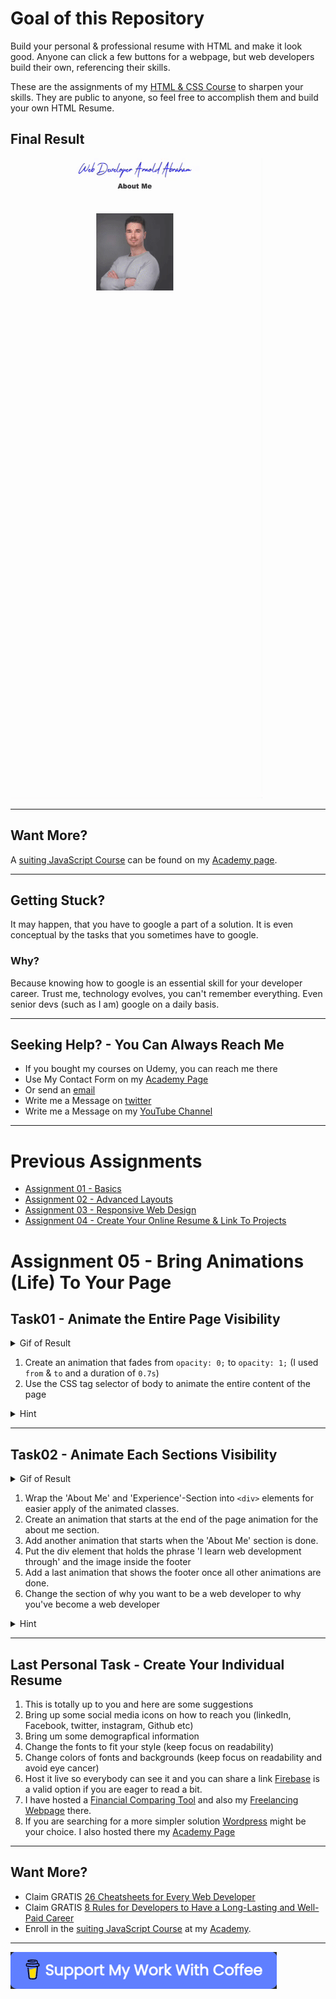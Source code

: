 # Goal of this Repository
Build your personal & professional resume with HTML and make it look good.
Anyone can click a few buttons for a webpage, but web developers build their own, referencing their skills.

These are the assignments of my [HTML & CSS Course]() to sharpen your skills.
They are public to anyone, so feel free to accomplish them and build your own HTML Resume.

## Final Result
![Your Resume](res/Final%20Result.gif)

<hr>

## Want More?
A [suiting JavaScript Course](https://arnoldcodeacademy.teachable.com/p/javascript-beginner-course) can be found on my [Academy page](https://arnoldcodeacademy.teachable.com/p/javascript-beginner-course).

<hr>

## Getting Stuck?
It may happen, that you have to google a part of a solution.
It is even conceptual by the tasks that you sometimes have to google.

### Why?

Because knowing how to google is an essential skill for your developer career.
Trust me, technology evolves, you can't remember everything.
Even senior devs (such as I am) google on a daily basis.

<hr>

## Seeking Help? - You Can Always Reach Me
- If you bought my courses on Udemy, you can reach me there
- Use My Contact Form on my [Academy Page](https://arnoldcode.com/contact-arnoldacademy)
- Or send an [email](mailto:info@arnoldcode.com)
- Write me a Message on [twitter](https://twitter.com/ArnoldAbrahamP1)
- Write me a Message on my [YouTube Channel](https://www.youtube.com/channel/UCfSQ2-Suwq_axrMc8DIxD6g)
<hr>

# Previous Assignments
- [Assignment 01 - Basics](https://github.com/ArnoldCodeAcademy/HTML_CSS_Course_Assignments/blob/Assignment01/Assignment01/Tasks.md)
- [Assignment 02 - Advanced Layouts](https://github.com/ArnoldCodeAcademy/HTML_CSS_Course_Assignments/blob/Assignment02/Assignment02/Tasks.md)
- [Assignment 03 - Responsive Web Design](https://github.com/ArnoldCodeAcademy/HTML_CSS_Course_Assignments/blob/Assigment03/Assignment03/Tasks.md)
- [Assignment 04 - Create Your Online Resume & Link To Projects](https://github.com/ArnoldCodeAcademy/HTML_CSS_Course_Assignments/edit/Assignment04/Assignment04/Tasks.md)

# Assignment 05 - Bring Animations (Life) To Your Page
## Task01 - Animate the Entire Page Visibility
<details>
<summary>Gif of Result</summary>

![Result Task 1](res/Result%20Task%2001.gif)

</details>

1. Create an animation that fades from `opacity: 0;` to `opacity: 1;`
   (I used `from` & `to` and a duration of `0.7s`)
2. Use the CSS tag selector of body to animate the entire content of the page

<details>
<summary>Hint</summary>

If you need [detailed descriptions](https://www.w3schools.com/css/css3_animations.asp) about animations or want to play around.
</details>
<hr>

## Task02 - Animate Each Sections Visibility
<details>
<summary>Gif of Result</summary>

![Final Result](res/Final%20Result.gif)

</details>

1. Wrap the 'About Me' and 'Experience'-Section into `<div>` elements for easier apply of the animated classes.
2. Create an animation that starts at the end of the page animation for the about me section.
3. Add another animation that starts when the 'About Me' section is done.
4. Put the div element that holds the phrase 'I learn web development through' and the image inside the footer
5. Add a last animation that shows the footer once all other animations are done.
6. Change the section of why you want to be a web developer to why you've become a web developer

<details>
<summary>Hint</summary>

This is a tricky task. I suggest to have multiple animation with `%` instead of `from` & `to`.
</details>
<hr>

## Last Personal Task - Create Your Individual Resume

1. This is totally up to you and here are some suggestions
2. Bring up some social media icons on how to reach you (linkedIn, Facebook, twitter, instagram, Github etc)
3. Bring um some demograpfical information 
4. Change the fonts to fit your style (keep focus on readability)
5. Change colors of fonts and backgrounds (keep focus on readability and avoid eye cancer)
6. Host it live so everybody can see it and you can share a link [Firebase](https://firebase.google.com/?gclid=CjwKCAjwiJqWBhBdEiwAtESPaPdFtrygDXBrnfDe8Ir7wfVu7mvI0jWjNPEhTGxW9KilY7rs6YfP9hoC_xsQAvD_BwE&gclsrc=aw.ds)
is a valid option if you are eager to read a bit. 
7. I have hosted a [Financial Comparing Tool](https://finlinup.firebaseapp.com) and also my [Freelancing Webpage](https://arnold-abraham.de/home) there.
8. If you are searching for a more simpler solution [Wordpress](https://wordpress.com/) might be your choice. I also hosted there my [Academy Page](https://arnoldcode.com/)

<hr>

## Want More?

- Claim GRATIS [26 Cheatsheets for Every Web Developer](https://arnoldcodeacademy.ck.page/26webdevcheatsheets)
- Claim GRATIS [8 Rules for Developers to Have a Long-Lasting and Well-Paid Career](https://arnoldcodeacademy.ck.page/8rulesforsuccesfuldevs)
- Enroll in the [suiting JavaScript Course](https://arnoldcodeacademy.teachable.com/p/javascript-beginner-course) at my [Academy](https://arnoldcodeacademy.teachable.com/p/javascript-beginner-course).

<hr>

[![Support me:)](res/buyMeACoffee.png)](https://www.buymeacoffee.com/arnoldcode)
